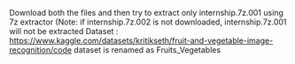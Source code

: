 Download both the files and then try to extract only internship.7z.001 using 7z extractor (Note: if internship.7z.002 is not downloaded, internship.7z.001 will not be extracted 
Dataset : https://www.kaggle.com/datasets/kritikseth/fruit-and-vegetable-image-recognition/code
dataset is renamed as Fruits_Vegetables
